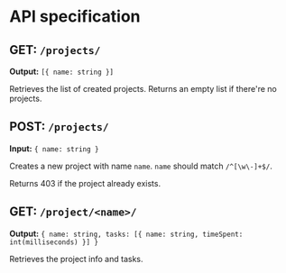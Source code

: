 # API specification

## GET: `/projects/`

**Output:** `[{ name: string }]`

Retrieves the list of created projects. Returns an empty list if there're no projects.

## POST: `/projects/`

**Input:** `{ name: string }`

Creates a new project with name `name`. `name` should match `/^[\w\-]+$/`.

Returns 403 if the project already exists.

## GET: `/project/<name>/`

**Output:** `{ name: string, tasks: [{ name: string, timeSpent: int(milliseconds) }] }`

Retrieves the project info and tasks.
